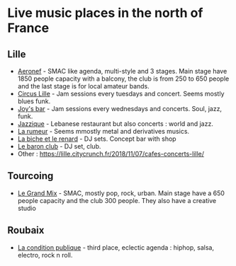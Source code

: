 # Live music places in the north of France

## Lille

- [Aeronef](https://aeronef.fr/) - SMAC like agenda, multi-style and 3 stages. Main stage have 1850 people capacity with a balcony, the club is from 250 to 650 people and the last stage is for local amateur bands.
- [Circus Lille](https://www.facebook.com/lecircuslille/?ref=page_internal) - Jam sessions every tuesdays and concert. Seems mostly blues funk.
- [Joy's bar](https://www.facebook.com/joysbarlille) - Jam sessions every wednesdays and concerts. Soul, jazz, funk.
- [Jazzique](https://www.facebook.com/lejazzique/?ref=page_internal) - Lebanese restaurant but also concerts : world and jazz.
- [La rumeur](https://www.facebook.com/larumeur.fr/?ref=page_internal) - Seems mmostly metal and derivatives musics. 
- [La biche et le renard](https://www.labicheetlerenard.com/index.html) - DJ sets. Concept bar with shop
- [Le baron club](https://www.facebook.com/lebaronclub/) - DJ set, club.
- Other : https://lille.citycrunch.fr/2018/11/07/cafes-concerts-lille/

## Tourcoing

- [Le Grand Mix](https://legrandmix.com/) - SMAC, mostly pop, rock, urban. Main stage have a 650 people capacity and the club 300 people. They also have a creative studio

## Roubaix

- [La condition publique](https://laconditionpublique.com/) - third place, eclectic agenda : hiphop, salsa, electro, rock n roll.